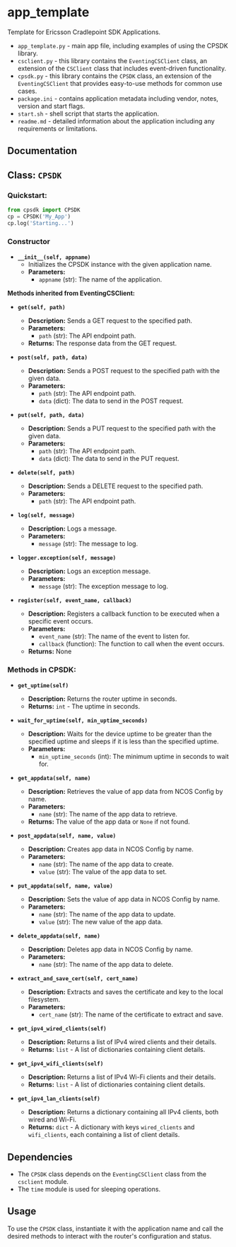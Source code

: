 # app_template
Template for Ericsson Cradlepoint SDK Applications.  
- `app_template.py` - main app file, including examples of using the CPSDK library.  
- `csclient.py` - this library contains the `EventingCSClient` class, an extension of the `CSClient` class that includes event-driven functionality.  
- `cpsdk.py` - this library contains the `CPSDK` class, an extension of the `EventingCSClient` that provides easy-to-use methods for common use cases.
- `package.ini` - contains application metadata including vendor, notes, version and start flags.
- `start.sh` - shell script that starts the application.
- `readme.md` - detailed information about the application including any requirements or limitations.

## Documentation

## Class: `CPSDK`

### Quickstart:  
```python
from cpsdk import CPSDK
cp = CPSDK('My_App')
cp.log('Starting...')
```

### Constructor

- **`__init__(self, appname)`**
  - Initializes the CPSDK instance with the given application name.
  - **Parameters:**
    - `appname` (str): The name of the application.

**Methods inherited from EventingCSClient:**

- **`get(self, path)`**
  - **Description:** Sends a GET request to the specified path.
  - **Parameters:**
    - `path` (str): The API endpoint path.
  - **Returns:** The response data from the GET request.

- **`post(self, path, data)`**
  - **Description:** Sends a POST request to the specified path with the given data.
  - **Parameters:**
    - `path` (str): The API endpoint path.
    - `data` (dict): The data to send in the POST request.

- **`put(self, path, data)`**
  - **Description:** Sends a PUT request to the specified path with the given data.
  - **Parameters:**
    - `path` (str): The API endpoint path.
    - `data` (dict): The data to send in the PUT request.

- **`delete(self, path)`**
  - **Description:** Sends a DELETE request to the specified path.
  - **Parameters:**
    - `path` (str): The API endpoint path.

- **`log(self, message)`**
  - **Description:** Logs a message.
  - **Parameters:**
    - `message` (str): The message to log.

- **`logger.exception(self, message)`**
  - **Description:** Logs an exception message.
  - **Parameters:**
    - `message` (str): The exception message to log.

- **`register(self, event_name, callback)`**
  - **Description:** Registers a callback function to be executed when a specific event occurs.
  - **Parameters:**
    - `event_name` (str): The name of the event to listen for.
    - `callback` (function): The function to call when the event occurs.
  - **Returns:** None

### Methods in CPSDK:

- **`get_uptime(self)`**
  - **Description:** Returns the router uptime in seconds.
  - **Returns:** `int` - The uptime in seconds.

- **`wait_for_uptime(self, min_uptime_seconds)`**
    - **Description:** Waits for the device uptime to be greater than the specified uptime and sleeps if it is less than the specified uptime.
    - **Parameters:**
        - `min_uptime_seconds` (int): The minimum uptime in seconds to wait for.

- **`get_appdata(self, name)`**
    - **Description:** Retrieves the value of app data from NCOS Config by name.
    - **Parameters:**
        - `name` (str): The name of the app data to retrieve.
    - **Returns:** The value of the app data or `None` if not found.

- **`post_appdata(self, name, value)`**
    - **Description:** Creates app data in NCOS Config by name.
    - **Parameters:**
        - `name` (str): The name of the app data to create.
        - `value` (str): The value of the app data to set.

- **`put_appdata(self, name, value)`**
    - **Description:** Sets the value of app data in NCOS Config by name.
    - **Parameters:**
        - `name` (str): The name of the app data to update.
        - `value` (str): The new value of the app data.

- **`delete_appdata(self, name)`**
    - **Description:** Deletes app data in NCOS Config by name.
    - **Parameters:**
        - `name` (str): The name of the app data to delete.

- **`extract_and_save_cert(self, cert_name)`**
    - **Description:** Extracts and saves the certificate and key to the local filesystem.
    - **Parameters:**
        - `cert_name` (str): The name of the certificate to extract and save.

- **`get_ipv4_wired_clients(self)`**
    - **Description:** Returns a list of IPv4 wired clients and their details.
    - **Returns:** `list` - A list of dictionaries containing client details.

- **`get_ipv4_wifi_clients(self)`**
    - **Description:** Returns a list of IPv4 Wi-Fi clients and their details.
    - **Returns:** `list` - A list of dictionaries containing client details.

- **`get_ipv4_lan_clients(self)`**
    - **Description:** Returns a dictionary containing all IPv4 clients, both wired and Wi-Fi.
    - **Returns:** `dict` - A dictionary with keys `wired_clients` and `wifi_clients`, each containing a list of client details.

## Dependencies

- The `CPSDK` class depends on the `EventingCSClient` class from the `csclient` module.
- The `time` module is used for sleeping operations.

## Usage

To use the `CPSDK` class, instantiate it with the application name and call the desired methods to interact with the router's configuration and status.

